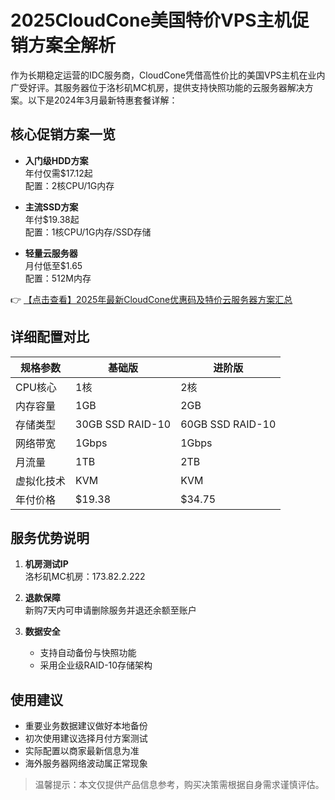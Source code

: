 # 2025CloudCone美国特价VPS主机促销方案全解析

作为长期稳定运营的IDC服务商，CloudCone凭借高性价比的美国VPS主机在业内广受好评。其服务器位于洛杉矶MC机房，提供支持快照功能的云服务器解决方案。以下是2024年3月最新特惠套餐详解：

## 核心促销方案一览

- **入门级HDD方案**  
  年付仅需$17.12起  
  配置：2核CPU/1G内存

- **主流SSD方案**  
  年付$19.38起  
  配置：1核CPU/1G内存/SSD存储

- **轻量云服务器**  
  月付低至$1.65  
  配置：512M内存

👉 [【点击查看】2025年最新CloudCone优惠码及特价云服务器方案汇总](https://bit.ly/Cloudcone)

## 详细配置对比

| 规格参数        | 基础版                  | 进阶版                  |
|-----------------|-------------------------|-------------------------|
| CPU核心         | 1核                    | 2核                    |
| 内存容量        | 1GB                    | 2GB                    |
| 存储类型        | 30GB SSD RAID-10       | 60GB SSD RAID-10       |
| 网络带宽        | 1Gbps                  | 1Gbps                  |
| 月流量          | 1TB                    | 2TB                    |
| 虚拟化技术      | KVM                    | KVM                    |
| 年付价格        | $19.38                 | $34.75                 |

## 服务优势说明

1. **机房测试IP**  
   洛杉矶MC机房：173.82.2.222

2. **退款保障**  
   新购7天内可申请删除服务并退还余额至账户

3. **数据安全**  
   - 支持自动备份与快照功能
   - 采用企业级RAID-10存储架构

## 使用建议

- 重要业务数据建议做好本地备份
- 初次使用建议选择月付方案测试
- 实际配置以商家最新信息为准
- 海外服务器网络波动属正常现象

> 温馨提示：本文仅提供产品信息参考，购买决策需根据自身需求谨慎评估。